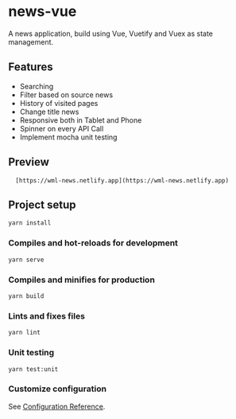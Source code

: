 # news-vue

A news application, build using Vue, Vuetify and Vuex as state management.

## Features

 - Searching
 - Filter based on source news
 - History of visited pages
 - Change title news
 - Responsive both in Tablet and Phone
 - Spinner on every API Call
 - Implement mocha unit testing

## Preview


```http
  [https://wml-news.netlify.app](https://wml-news.netlify.app)
```

## Project setup 
```
yarn install
```

### Compiles and hot-reloads for development
```
yarn serve
```

### Compiles and minifies for production
```
yarn build
```

### Lints and fixes files
```
yarn lint
```

### Unit testing
```
yarn test:unit
````

### Customize configuration
See [Configuration Reference](https://cli.vuejs.org/config/).
